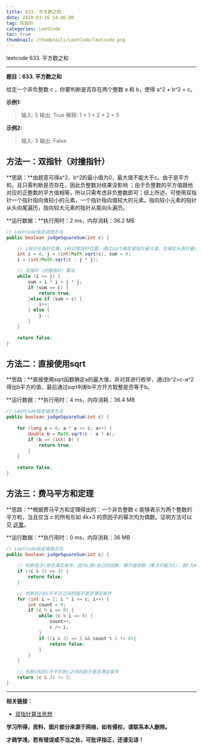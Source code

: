 ```yaml
---
title: 633. 平方数之和
date: 2020-03-16 14:46:00
tag: 双指针
categories: LeetCode
toc: true
thumbnail: /thumbnails/LeetCode/leetcode.png
---
```


leetcode 633. 平方数之和

<!--more-->

---

**题目：633. 平方数之和**

给定一个非负整数 c ，你要判断是否存在两个整数 a 和 b，使得 a^2 + b^2 = c。

**示例1:**

> 输入: 5
> 输出: True
> 解释: 1 * 1 + 2 * 2 = 5

**示例2:**

> 输入: 3
> 输出: False

## 方法一：双指针（对撞指针）

**思路：**由题意可得a^2、b^2的最小值为0，最大值不能大于c。由于是平方和，且只需判断是否存在，因此负整数对结果没影响 ；由于负整数的平方值跟他对应的正整数的平方值相等，所以只需考虑非负整数即可；综上所述，可使用双指针一个指针指向值较小的元素，一个指针指向值较大的元素。指向较小元素的指针从头向尾遍历，指向较大元素的指针从尾向头遍历。

**运行数据：**执行用时：2 ms，内存消耗：36.2 MB

```java
// LeetCode指定调用方法
public boolean judgeSquareSum(int c) {

    // i标识头指针位置，j标识尾指针位置，通过sqrt确定尾指针最大值，在确定头指针最小值
    int i = 0, j = (int)Math.sqrt(c), sum = 0;
    i = (int)Math.sqrt(c - j * j);

    // 双指针（对撞指针）算法
    while (i <= j) {
        sum = i * i + j * j;
        if (sum == c) {
            return true;
        }else if (sum < c) {
            i++;
        } else {
            j--;
        }
    }

    return false;
}
```

## 方法二：直接使用sqrt

**思路：**直接使用sqrt函数确定a的最大值，并对其进行枚举，通过b^2=c-a^2得出b平方的值，最后通过sqrt判断b平方开方取整是否等于b。

**运行数据：**执行用时：4 ms，内存消耗：36.4 MB

```java
// LeetCode指定调用方法
public boolean judgeSquareSum(int c) {
    
    for (long a = 0; a * a <= c; a++) {
        double b = Math.sqrt(c - a * a);
        if (b == (int) b) {
            return true;
        }
    }
    
    return false;
}
```

## 方法三：费马平方和定理

**思路：**根据费马平方和定理得出的：一个非负整数 c 能够表示为两个整数的平方和，当且仅当 c 的所有形如 4k+3 的质因子的幂次均为偶数。证明方法可以见 [这里](http://wstein.org/edu/124/lectures/lecture21/lecture21/node2.html)。

**运行数据：**执行用时：0 ms，内存消耗：36 MB

```java
// LeetCode指定调用方法
public boolean judgeSquareSum(int c) {
	
    // 判断因子c是否满足条件，因为c是c自己的因数，幂次是奇数（幂次只能为1），若C为4k+3的形式，将不满足推论
    if ((c & 3) == 3) {
        return false;
    }

    // 判断在2到c开平方之间的因子是否满足条件
    for (int i = 2; i * i <= c; i++) {
        int count = 0;
        if (c % i == 0) {
            while (c % i == 0) {
                count++;
                c /= i;
            }
            if ((i & 3) == 3 && count % 2 != 0){
                return false;
            }
        }
    }

    // 判断1和在c开平方到c之间的因子是否满足条件
    return (c & 3) != 3;
}
```

---

**相关链接：**

- [双指针算法思想](https://crazy-sky.github.io/2020/03/14/双指针/)

**学习所得，资料、图片部分来源于网络，如有侵权，请联系本人删除。**

**才疏学浅，若有错误或不当之处，可批评指正，还请见谅！**
